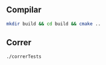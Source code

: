 ## Compilar

```bash
mkdir build && cd build && cmake ..
```

## Correr


```bash
./correrTests
```

